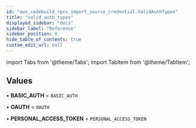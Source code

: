 ```yaml
---
id: "aws_codebuild_rpcs_import_source_credential.ValidAuthTypes"
title: "valid_auth_types"
displayed_sidebar: "docs"
sidebar_label: "Reference"
sidebar_position: 0
hide_table_of_contents: true
custom_edit_url: null
---
```


import Tabs from '@theme/Tabs';
import TabItem from '@theme/TabItem';

## Values

• **BASIC\_AUTH** = `BASIC_AUTH`

• **OAUTH** = `OAUTH`

• **PERSONAL\_ACCESS\_TOKEN** = `PERSONAL_ACCESS_TOKEN`
